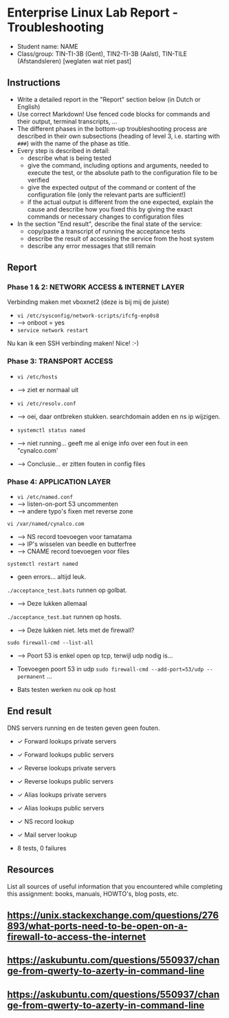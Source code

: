 # Enterprise Linux Lab Report - Troubleshooting

- Student name: NAME
- Class/group: TIN-TI-3B (Gent), TIN2-TI-3B (Aalst), TIN-TILE (Afstandsleren) [weglaten wat niet past]

## Instructions

- Write a detailed report in the "Report" section below (in Dutch or English)
- Use correct Markdown! Use fenced code blocks for commands and their output, terminal transcripts, ...
- The different phases in the bottom-up troubleshooting process are described in their own subsections (heading of level 3, i.e. starting with `###`) with the name of the phase as title.
- Every step is described in detail:
    - describe what is being tested
    - give the command, including options and arguments, needed to execute the test, or the absolute path to the configuration file to be verified
    - give the expected output of the command or content of the configuration file (only the relevant parts are sufficient!)
    - if the actual output is different from the one expected, explain the cause and describe how you fixed this by giving the exact commands or necessary changes to configuration files
- In the section "End result", describe the final state of the service:
    - copy/paste a transcript of running the acceptance tests
    - describe the result of accessing the service from the host system
    - describe any error messages that still remain

## Report

### Phase 1 & 2: NETWORK ACCESS & INTERNET LAYER
Verbinding maken met vboxnet2 (deze is bij mij de juiste)
* `vi /etc/sysconfig/network-scripts/ifcfg-enp0s8`
* --> onboot = yes
* `service network restart`

Nu kan ik een SSH verbinding maken! Nice! :-) 

### Phase 3: TRANSPORT ACCESS
* `vi /etc/hosts`
* --> ziet er normaal uit

* `vi /etc/resolv.conf`
* --> oei, daar ontbreken stukken. searchdomain adden en ns ip wijzigen.

* `systemctl status named`
* --> niet running... geeft me al enige info over een fout in een "cynalco.com'
* --> Conclusie... er zitten fouten in config files

### Phase 4: APPLICATION LAYER
* `vi /etc/named.conf`
* --> listen-on-port 53 uncommenten
* --> andere typo's fixen met reverse zone

`vi /var/named/cynalco.com`
* --> NS record toevoegen voor tamatama
* --> IP's wisselen van beedle en butterfree
* --> CNAME record toevoegen voor files

`systemctl restart named`
* geen errors... altijd leuk.

`./acceptance_test.bats` runnen op golbat.
* --> Deze lukken allemaal

`./acceptance_test.bat` runnen op hosts.
* --> Deze lukken niet. Iets met de firewall?

`sudo firewall-cmd --list-all`
* --> Poort 53 is enkel open op tcp, terwijl udp nodig is...

* Toevoegen poort 53 in udp
`sudo firewall-cmd --add-port=53/udp --permanent`
...
* Bats testen werken nu ook op host

## End result
DNS servers running en de testen geven geen fouten.

 - ✓ Forward lookups private servers
 - ✓ Forward lookups public servers
 - ✓ Reverse lookups private servers
 - ✓ Reverse lookups public servers
 - ✓ Alias lookups private servers
 - ✓ Alias lookups public servers
 - ✓ NS record lookup
 - ✓ Mail server lookup

- 8 tests, 0 failures

## Resources

List all sources of useful information that you encountered while completing this assignment: books, manuals, HOWTO's, blog posts, etc.
## https://unix.stackexchange.com/questions/276893/what-ports-need-to-be-open-on-a-firewall-to-access-the-internet
## https://askubuntu.com/questions/550937/change-from-qwerty-to-azerty-in-command-line
## https://askubuntu.com/questions/550937/change-from-qwerty-to-azerty-in-command-line
